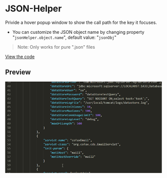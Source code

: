 # JSON-Helper

Privide a hover popup window to show the call path for the key it focuses.

- You can customize the JSON object name by changing property "`jsonHelper.object.name`", default value: "`jsonObj`"

>Note: Only works for pure ".json" files

[View the code](https://github.com/mine2chow/JSON-Helper)

## Preview

![avatar](./imgs/JSON-Helper.gif)
